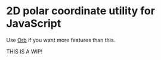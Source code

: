 2D polar coordinate utility for JavaScript
==========================================

Use [Orb](https://github.com/benelsen/orb) if you want more features than this.

THIS IS A WIP!
